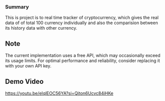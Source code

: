 ### Summary
This is project is to real time tracker of cryptocurrency, which gives the real data of of total 100 currency individually and also the comparision between its history data with other currency.

## Note
The current implementation uses a free API, which may occasionally exceed its usage limits. For optimal performance and reliability, consider replacing it with your own API key.

## Demo Video
https://youtu.be/eIqlEOC56YA?si=Qjton6Ucvc84iHKe

